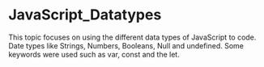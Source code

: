# JavaScript_Datatypes
This topic focuses on using the different data types of JavaScript to code. Date types like Strings, Numbers, Booleans, Null and undefined. Some keywords were used such as var, const and the let.  
